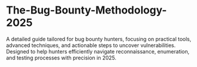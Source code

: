 # The-Bug-Bounty-Methodology-2025
A detailed guide tailored for bug bounty hunters, focusing on practical tools, advanced techniques, and actionable steps to uncover vulnerabilities. Designed to help hunters efficiently navigate reconnaissance, enumeration, and testing processes with precision in 2025.
